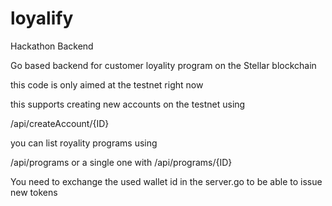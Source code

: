 # loyalify
Hackathon Backend

Go based backend for customer loyality program on the Stellar blockchain

this code is only aimed at the testnet right now

this supports creating new accounts on the testnet using

/api/createAccount/{ID}

you can list royality programs using

/api/programs
or a single one with
/api/programs/{ID}

You need to exchange the used wallet id in the server.go to be able to issue new tokens
